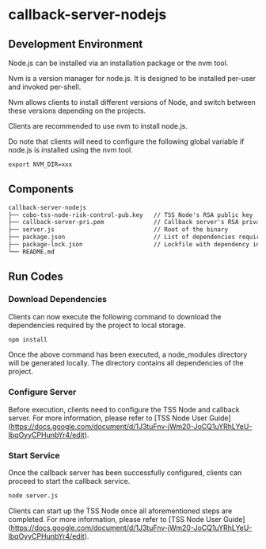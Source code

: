 # callback-server-nodejs

## Development Environment  
Node.js can be installed via an installation package or the nvm tool.

Nvm is a version manager for node.js. It is designed to be installed per-user and invoked per-shell. 

Nvm allows clients to install different versions of Node, and switch between these versions depending on the projects.

Clients are recommended to use nvm to install node.js. 

Do note that clients will need to configure the following global variable if node.js is installed using the nvm tool.  
```markdown
export NVM_DIR=xxx
```

## Components
```markdown
callback-server-nodejs
├── cobo-tss-node-risk-control-pub.key   // TSS Node's RSA public key  
├── callback-server-pri.pem              // Callback server's RSA private key  
├── server.js                            // Root of the binary
├── package.json                         // List of dependencies required
├── package-lock.json                    // Lockfile with dependency information & version numbers
└── README.md
```

## Run Codes
### Download Dependencies
Clients can now execute the following command to download the dependencies required by the project to local storage.  
```markdown
npm install
```
Once the above command has been executed, a node_modules directory will be generated locally. The directory contains all dependencies of the project.

### Configure Server  
Before execution, clients need to configure the TSS Node and callback server. For more information, please refer to [TSS Node User Guide] (https://docs.google.com/document/d/1J3tuFnv-jWm20-JoCQ1uYRhLYeU-IbqOyyCPHunbYr4/edit).

### Start Service
Once the callback server has been successfully configured, clients can proceed to start the callback service.
```markdown
node server.js 
```
Clients can start up the TSS Node once all aforementioned steps are completed. For more information, please refer to [TSS Node User Guide] (https://docs.google.com/document/d/1J3tuFnv-jWm20-JoCQ1uYRhLYeU-IbqOyyCPHunbYr4/edit).

